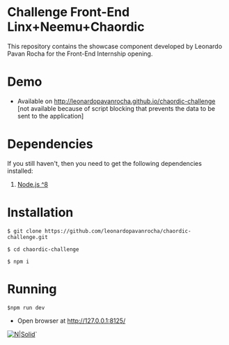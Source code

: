 # Challenge Front-End Linx+Neemu+Chaordic

This repository contains the showcase component developed by Leonardo Pavan Rocha for the Front-End Internship opening.

  
# Demo
- Available on http://leonardopavanrocha.github.io/chaordic-challenge [not available because of script blocking that prevents the data to be sent to the application]
  

# Dependencies

If you still haven't, then you need to get the following dependencies installed:

1.  [Node.js ^8](https://nodejs.org/en/download/)

  

# Installation

    $ git clone https://github.com/leonardopavanrocha/chaordic-challenge.git

    $ cd chaordic-challenge

    $ npm i

  

# Running

    $npm run dev


- Open browser at http://127.0.0.1:8125/
  

[![N|Solid](https://d1zx4fn8ox8446.cloudfront.net/filemanager.rboxfile/812ff4bc67b84c56aad8ad92006f3edd/LogoLNC_RecruiterBox.png)](https://www.chaordic.com.br/)`
